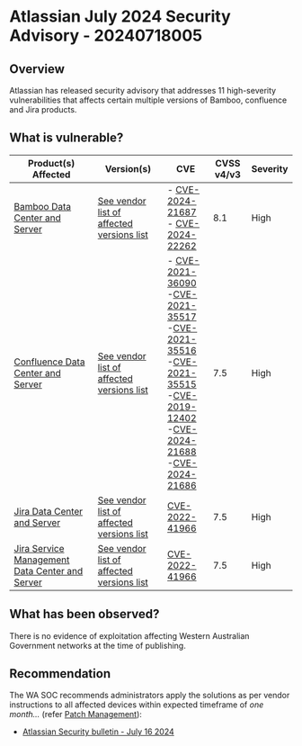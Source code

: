 # Atlassian July 2024 Security Advisory - 20240718005

## Overview

Atlassian has released security advisory that addresses 11 high-severity vulnerabilities that affects certain multiple versions of Bamboo, confluence and Jira products.

## What is vulnerable?

| Product(s) Affected  | Version(s)  | CVE     | CVSS v4/v3 | Severity |
| ---- | --- | ------ | ---------- | -------- |
| [Bamboo Data Center and Server](https://www.atlassian.com/software/bamboo/download-archives)  | [See vendor list of affected versions list](https://confluence.atlassian.com/security/security-bulletin-july-16-2024-1417150917.html) | - [CVE-2024-21687](https://nvd.nist.gov/vuln/detail/CVE-2024-21687) <br/> - [CVE-2024-22262](https://nvd.nist.gov/vuln/detail/CVE-2024-22262)   | 8.1        | High     |
| [Confluence Data Center and Server](https://www.atlassian.com/software/confluence/download-archives)   | [See vendor list of affected versions list](https://confluence.atlassian.com/security/security-bulletin-july-16-2024-1417150917.html) | - [CVE-2021-36090](https://nvd.nist.gov/vuln/detail/CVE-2021-36090) <br/> -[CVE-2021-35517](https://nvd.nist.gov/vuln/detail/CVE-2021-35517) <br/> -[CVE-2021-35516](https://nvd.nist.gov/vuln/detail/CVE-2021-35516) <br/> -[CVE-2021-35515](https://nvd.nist.gov/vuln/detail/CVE-2021-35515) <br/> -[CVE-2019-12402](https://nvd.nist.gov/vuln/detail/CVE-2019-12402) <br/> -[CVE-2024-21688](https://nvd.nist.gov/vuln/detail/CVE-2024-21688) <br/> -[CVE-2024-21686](https://nvd.nist.gov/vuln/detail/CVE-2024-21686) | 7.5 | High |   
| [Jira Data Center and Server](https://www.atlassian.com/software/jira/core/download)  | [See vendor list of affected versions list](https://confluence.atlassian.com/security/security-bulletin-july-16-2024-1417150917.html) | [CVE-2022-41966](https://nvd.nist.gov/vuln/detail/CVE-2022-41966)   | 7.5  | High  |
| [Jira Service Management Data Center and Server](https://www.atlassian.com/software/jira/service-management/download-archives) | [See vendor list of affected versions list](https://confluence.atlassian.com/security/security-bulletin-july-16-2024-1417150917.html) | [CVE-2022-41966](https://nvd.nist.gov/vuln/detail/CVE-2022-41966)    | 7.5   | High     |

## What has been observed?

There is no evidence of exploitation affecting Western Australian Government networks at the time of publishing.

## Recommendation

The WA SOC recommends administrators apply the solutions as per vendor instructions to all affected devices within expected timeframe of *one month...* (refer [Patch Management](../guidelines/patch-management.md)):

- [Atlassian Security bulletin - July 16 2024](https://confluence.atlassian.com/security/security-bulletin-july-16-2024-1417150917.html)

